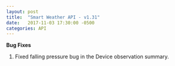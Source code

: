 ```yaml
---
layout: post
title:  "Smart Weather API - v1.31"
date:   2017-11-03 17:30:00 -0500
categories: API
---
```


**Bug Fixes**
1. Fixed falling pressure bug in the Device observation summary.
